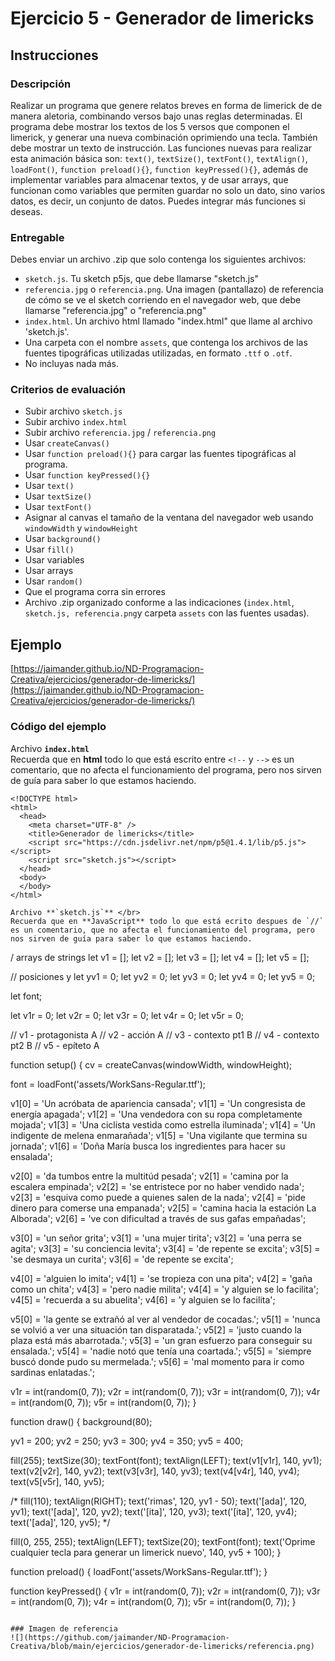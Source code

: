 # Ejercicio 5 - Generador de limericks

## Instrucciones

### Descripción
Realizar un programa que genere relatos breves en forma de limerick de de manera aletoria, combinando versos bajo unas reglas determinadas. El programa debe mostrar los textos de los 5 versos que componen el limerick, y generar una nueva combinación oprimiendo una tecla. También debe mostrar un texto de instrucción. Las funciones nuevas para realizar esta animación básica son: `text()`, `textSize()`, `textFont()`, `textAlign()`, `loadFont()`, `function preload(){}`, `function keyPressed(){}`, además de implementar variables para almacenar textos, y de usar arrays, que funcionan como variables que permiten guardar no solo un dato, sino varios datos, es decir, un conjunto de datos. Puedes integrar más funciones si deseas. 

### Entregable
Debes enviar un archivo .zip que solo contenga los siguientes archivos:
- `sketch.js`. Tu sketch p5js, que debe llamarse "sketch.js" 
- `referencia.jpg` o `referencia.png`. Una imagen (pantallazo) de referencia de cómo se ve el sketch corriendo en el navegador web, que debe llamarse "referencia.jpg" o "referencia.png"
- `index.html`. Un archivo html llamado "index.html" que llame al archivo 'sketch.js'. 
- Una carpeta con el nombre `assets`, que contenga los archivos de las fuentes tipográficas utilizadas utilizadas, en formato `.ttf` o `.otf`.
- No incluyas nada más.

### Criterios de evaluación
- Subir archivo `sketch.js`
- Subir archivo `index.html`
- Subir archivo `referencia.jpg` / `referencia.png`
- Usar `createCanvas()`
- Usar `function preload(){}` para cargar las fuentes tipográficas al programa.
- Usar `function keyPressed(){}`
- Usar `text()`
- Usar `textSize()`
- Usar `textFont()`
- Asignar al canvas el tamaño de la ventana del navegador web usando `windowWidth` y `windowHeight`
- Usar `background()` 
- Usar `fill()`
- Usar variables
- Usar arrays
- Usar `random()`
- Que el programa corra sin errores
- Archivo .zip organizado conforme a las indicaciones (`index.html`, `sketch.js, referencia.png`y carpeta `assets` con las fuentes usadas).

## Ejemplo
[https://jaimander.github.io/ND-Programacion-Creativa/ejercicios/generador-de-limericks/](https://jaimander.github.io/ND-Programacion-Creativa/ejercicios/generador-de-limericks/)

### Código del ejemplo
Archivo **`index.html`** </br>
Recuerda que en **html** todo lo que está escrito entre `<!--` y `-->` es un comentario, que no afecta el funcionamiento del programa, pero nos sirven de guía para saber lo que estamos haciendo. 
```
<!DOCTYPE html>
<html>
  <head>
    <meta charset="UTF-8" />
    <title>Generador de limericks</title>
    <script src="https://cdn.jsdelivr.net/npm/p5@1.4.1/lib/p5.js"></script>
    <script src="sketch.js"></script>
  </head>
  <body>
  </body>
</html>

Archivo **`sketch.js`** </br>
Recuerda que en **JavaScript** todo lo que está ecrito despues de `//` es un comentario, que no afecta el funcionamiento del programa, pero nos sirven de guía para saber lo que estamos haciendo. 

```
/ arrays de strings
let v1 = [];
let v2 = [];
let v3 = [];
let v4 = [];
let v5 = [];

// posiciones y
let yv1 = 0;
let yv2 = 0;
let yv3 = 0;
let yv4 = 0;
let yv5 = 0;

let font;

let v1r = 0;
let v2r = 0;
let v3r = 0;
let v4r = 0;
let v5r = 0;

// v1 - protagonista A
// v2 - acción A
// v3 - contexto pt1 B
// v4 - contexto pt2 B
// v5 - epíteto A

function setup() {
  cv = createCanvas(windowWidth, windowHeight);

  font = loadFont('assets/WorkSans-Regular.ttf');

  v1[0] = 'Un acróbata de apariencia cansada';
  v1[1] = 'Un congresista de energía apagada';
  v1[2] = 'Una vendedora con su ropa completamente mojada';
  v1[3] = 'Una ciclista vestida como estrella iluminada';
  v1[4] = 'Un indigente de melena enmarañada';
  v1[5] = 'Una vigilante que termina su jornada';
  v1[6] = 'Doña María busca los ingredientes para hacer su ensalada';

  v2[0] = 'da tumbos entre la multitúd pesada';
  v2[1] = 'camina por la escalera empinada';
  v2[2] = 'se entristece por no haber vendido nada';
  v2[3] = 'esquiva como puede a quienes salen de la nada';
  v2[4] = 'pide dinero para comerse una empanada';
  v2[5] = 'camina hacia la estación La Alborada';
  v2[6] = 've con dificultad a través de sus gafas empañadas';

  v3[0] = 'un señor grita';
  v3[1] = 'una mujer tirita';
  v3[2] = 'una perra se agita';
  v3[3] = 'su conciencia levita';
  v3[4] = 'de repente se excita';
  v3[5] = 'se desmaya un curita';
  v3[6] = 'de repente se excita';

  v4[0] = 'alguien lo imita';
  v4[1] = 'se tropieza con una pita';
  v4[2] = 'gaña como un chita';
  v4[3] = 'pero nadie milita';
  v4[4] = 'y alguien se lo facilita';
  v4[5] = 'recuerda a su abuelita';
  v4[6] = 'y alguien se lo facilita';

  v5[0] = 'la gente se extrañó al ver al vendedor de cocadas.';
  v5[1] = 'nunca se volvió a ver una situación tan disparatada.';
  v5[2] = 'justo cuando la plaza está más abarrotada.';
  v5[3] = 'un gran esfuerzo para conseguir su ensalada.';
  v5[4] = 'nadie notó que tenía una coartada.';
  v5[5] = 'siempre buscó donde pudo su mermelada.';
  v5[6] = 'mal momento para ir como sardinas enlatadas.';

  v1r = int(random(0, 7));
  v2r = int(random(0, 7));
  v3r = int(random(0, 7));
  v4r = int(random(0, 7));
  v5r = int(random(0, 7));
}

function draw() {
  background(80);

  yv1 = 200;
  yv2 = 250;
  yv3 = 300;
  yv4 = 350;
  yv5 = 400;

  fill(255);
  textSize(30);
  textFont(font);
  textAlign(LEFT);
  text(v1[v1r], 140, yv1);
  text(v2[v2r], 140, yv2);
  text(v3[v3r], 140, yv3);
  text(v4[v4r], 140, yv4);
  text(v5[v5r], 140, yv5);

  /*
  fill(110);
  textAlign(RIGHT);
  text('rimas', 120, yv1 - 50);
  text('[ada]', 120, yv1);
  text('[ada]', 120, yv2);
  text('[ita]', 120, yv3);
  text('[ita]', 120, yv4);
  text('[ada]', 120, yv5);
  */

  fill(0, 255, 255);
  textAlign(LEFT);
  textSize(20);
  textFont(font);
  text('Oprime cualquier tecla para generar un limerick nuevo', 140, yv5 + 100);
}

function preload() {
  loadFont('assets/WorkSans-Regular.ttf');
}

function keyPressed() {
  v1r = int(random(0, 7));
  v2r = int(random(0, 7));
  v3r = int(random(0, 7));
  v4r = int(random(0, 7));
  v5r = int(random(0, 7));
}
```

### Imagen de referencia
![](https://github.com/jaimander/ND-Programacion-Creativa/blob/main/ejercicios/generador-de-limericks/referencia.png) 




